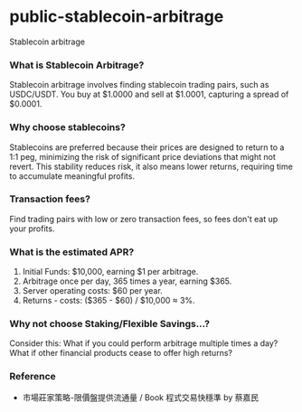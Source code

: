 # public-stablecoin-arbitrage
Stablecoin arbitrage

### What is Stablecoin Arbitrage?
Stablecoin arbitrage involves finding stablecoin trading pairs, such as USDC/USDT. You buy at $1.0000 and sell at $1.0001, capturing a spread of $0.0001.

### Why choose stablecoins?
Stablecoins are preferred because their prices are designed to return to a 1:1 peg, minimizing the risk of significant price deviations that might not revert. This stability reduces risk, it also means lower returns, requiring time to accumulate meaningful profits.

### Transaction fees?
Find trading pairs with low or zero transaction fees, so fees don't eat up your profits.

### What is the estimated APR?
1. Initial Funds: $10,000, earning $1 per arbitrage.
2. Arbitrage once per day, 365 times a year, earning $365.
3. Server operating costs: $60 per year.
4. Returns - costs: ($365 - $60) / $10,000 ≈ 3%.

### Why not choose Staking/Flexible Savings...?
Consider this: What if you could perform arbitrage multiple times a day? What if other financial products cease to offer high returns?

### Reference
- 市場莊家策略-限價盤提供流通量 / Book 程式交易快穩準 by 蔡嘉民
